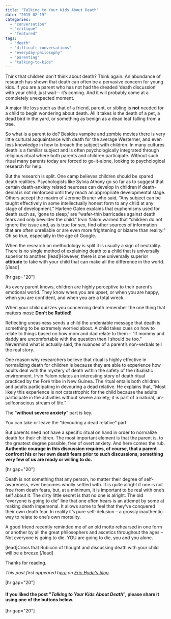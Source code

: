 ```yaml
---
title: "Talking to Your Kids About Death"
date: "2015-02-19"
categories: 
  - "conversation"
  - "critique"
  - "featured"
tags: 
  - "death"
  - "difficult-conversations"
  - "everyday-philosophy"
  - "parenting"
  - "talking-to-kids"
---
```


Think that children don’t think about death? Think again. An abundance of research has shown that death can often be a pervasive concern for young kids. If you are a parent who has not had the dreaded ‘death discussion’ with your child, just wait-- it’s coming. And it will probably come at a completely unexpected moment.

A major life loss such as that of a friend, parent, or sibling is **not** needed for a child to begin wondering about death. All it takes is the death of a pet, a dead bird in the yard, or something as benign as a dead leaf falling from a tree.

So what is a parent to do? Besides vampire and zombie movies there is very little cultural acquaintance with death for the average Westerner, and even less knowledge in how to broach the subject with children. In many cultures death is a familiar subject and is often psychologically integrated through religious ritual where both parents and children participate. Without such ritual many parents today are forced to go-it-alone, looking to psychological research for help.

But the research is split. One camp believes children should be spared death realities. Psychologists like Sylvia Athony go so far as to suggest that certain death-anxiety related neuroses can develop in children if death-denial is not reinforced until they reach an appropriate developmental stage. Others accept the maxim of Jerome Bruner who said, “Any subject can be taught effectively in some intellectually honest form to any child at any stage of development.” Harlene Galen explains that euphemisms used for death such as, ‘gone to sleep,’ are “wafer-thin barricades against death fears and only bewilder the child.” Irvin Yalom warned that “children do not ignore the issue and, as is true for sex, find other sources of information that are often unreliable or are even more frightening or bizarre than reality.” Oh so true, especially in the age of Google.

When the research on methodology is split it is usually a sign of neutrality. There is no single method of explaining death to a child that is universally superior to another. \[lead\]However, there is one universally superior **attitude** to take with your child that can make all the difference in the world.\[/lead\]

\[hr gap="20"\]

As every parent knows, children are highly perceptive to their parent’s emotional world. They know when you are upset, or when you are happy, when you are confident, and when you are a total wreck.

When your child quizzes you concerning death remember the one thing that matters most: **Don’t be Rattled!**

Reflecting uneasiness sends a child the undeniable message that death is something to be extremely worried about. A child takes cues on how to relate to things based on how mom and dad relate to them – “If mommy and daddy are uncomfortable with the question then I should be too.” Nevermind what is actually said, the nuances of a parent’s non-verbals tell the real story.

One reason why researchers believe that ritual is highly effective in normalizing death for children is because they are able to experience how adults deal with the mystery of death within the safety of the ritualistic environment. Irvin Yalom relates an interesting story of death ritual practiced by the Foré tribe in New Guinea. The ritual entails both children and adults participating in devouring a dead relative. He explains that, “Most likely this experience is not catastrophic for the child because the adults participate in the activities without severe anxiety; it is part of a natural, un-selfconscious stream of life.”

The “**without severe anxiety**” part is key.

You can take or leave the “devouring a dead relative” part.

But parents need not have a specific ritual on hand in order to normalize death for their children. The most important element is that the parent is, to the greatest degree possible, free of overt anxiety. And here comes the rub. **Authentic courage in this discussion requires, of course, that a parent confront his or her own death fears prior to such discussions; something very few of us are ready or willing to do.**

\[hr gap="20"\]

Death is not something that any person, no matter their degree of self-awareness, ever becomes wholly settled with. It is quite alright if one is not free from death fears, but, at a minimum, it is important to be real with one’s self about it. The dirty little secret is that no one is alright. The old “everyone is going to die” line that one often hears is an attempt by some at making death impersonal. It allows some to feel that they’ve conquered their own death fear. In reality it’s pure self-delusion – a grossly inauthentic way to relate to one’s own mortality.

A good friend recently reminded me of an old motto rehearsed in one form or another by all the great philosophers and ascetics throughout the ages – Not everyone is going to die. YOU are going to die, you and you alone.

\[lead\]Cross that Rubicon of thought and discussing death with your child will be a breeze.\[/lead\]

Thanks for reading.

_This post first appeared h[ere](https://ehyde.wordpress.com/2015/02/12/the-most-important-thing-when-talking-to-your-kids-about-death/) on [Eric Hyde's blog](https://ehyde.wordpress.com)._

\[hr gap="20"\]

#### If you liked the post "_Talking to Your Kids About Death_", please share it using one of the buttons below.

\[hr gap="20"\]
